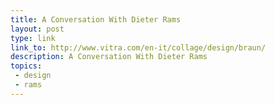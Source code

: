 ```yaml
---
title: A Conversation With Dieter Rams
layout: post
type: link
link_to: http://www.vitra.com/en-it/collage/design/braun/
description: A Conversation With Dieter Rams
topics:
 - design
 - rams
---
```

&nbsp;